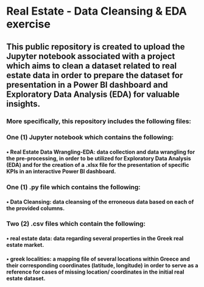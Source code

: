 # Real Estate - Data Cleansing & EDA exercise
## This public repository is created to upload the Jupyter notebook associated with a project which aims to clean a dataset related to real estate data in order to prepare the dataset for presentation in a Power BI dashboard and Exploratory Data Analysis (EDA) for valuable insights.
### More specifically, this repository includes the following files:
### One (1) Jupyter notebook which contains the following:
#### • Real Estate Data Wrangling-EDA: data collection and data wrangling for the pre-processing, in order to be utilized for Exploratory Data Analysis (EDA) and for the creation of a .xlsx file for the presentation of specific KPIs in an interactive Power BI dashboard.
### One (1) .py file which contains the following:
#### • Data Cleansing: data cleansing of the erroneous data based on each of the provided columns.
### Two (2) .csv files which contain the following:
#### • real estate data: data regarding several properties in the Greek real estate market.
#### • greek localities: a mapping file of several locations within Greece and their corresponding coordinates (latitude, longitude) in order to serve as a reference for cases of missing location/ coordinates in the initial real estate dataset.

